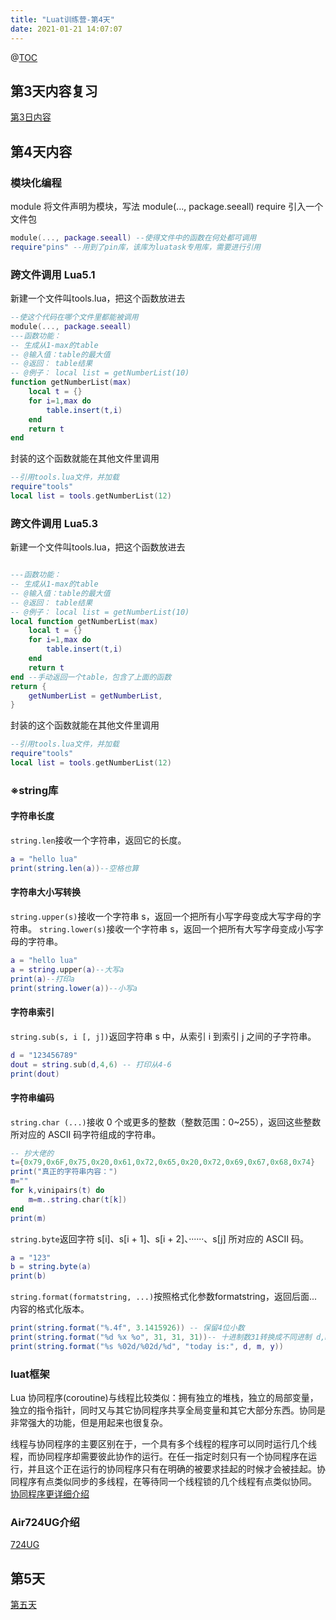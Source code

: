 ```yaml
---
title: "Luat训练营-第4天"
date: 2021-01-21 14:07:07
---
```


@[TOC](Luat训练营-第4天)

## 第3天内容复习
[第3日内容](https://doc.luatos.wiki/2360)

## 第4天内容
### 模块化编程
module 将文件声明为模块，写法 module(..., package.seeall)
require 引入一个文件包
```lua
module(..., package.seeall) --使得文件中的函数在何处都可调用
require"pins" --用到了pin库，该库为luatask专用库，需要进行引用
```
### 跨文件调用 Lua5.1
新建一个文件叫tools.lua，把这个函数放进去
```lua
--使这个代码在哪个文件里都能被调用 
module(..., package.seeall) 
---函数功能：
-- 生成从1-max的table 
-- @输入值：table的最大值 
-- @返回： table结果 
-- @例子： local list = getNumberList(10)
function getNumberList(max) 
    local t = {} 
    for i=1,max do 
        table.insert(t,i) 
    end
    return t 
end
```
封装的这个函数就能在其他文件里调用
```lua
--引用tools.lua文件，并加载 
require"tools"
local list = tools.getNumberList(12)
```
### 跨文件调用 Lua5.3
新建一个文件叫tools.lua，把这个函数放进去
```lua

---函数功能：
-- 生成从1-max的table 
-- @输入值：table的最大值 
-- @返回： table结果 
-- @例子： local list = getNumberList(10) 
local function getNumberList(max) 
    local t = {} 
    for i=1,max do
        table.insert(t,i) 
    end 
    return t 
end --手动返回一个table，包含了上面的函数 
return {
    getNumberList = getNumberList,
}
```

封装的这个函数就能在其他文件里调用
```lua
--引用tools.lua文件，并加载 
require"tools"
local list = tools.getNumberList(12)
```

### ※string库
#### 字符串长度
`string.len`接收一个字符串，返回它的长度。
```lua
a = "hello lua"
print(string.len(a))--空格也算
```

#### 字符串大小写转换
`string.upper(s)`接收一个字符串 s，返回一个把所有小写字母变成大写字母的字符串。
`string.lower(s)`接收一个字符串 s，返回一个把所有大写字母变成小写字母的字符串。
```lua
a = "hello lua"
a = string.upper(a)--大写a
print(a)--打印a 
print(string.lower(a))--小写a
```

#### 字符串索引
`string.sub(s, i [, j])`返回字符串 s 中，从索引 i 到索引 j 之间的子字符串。
```lua
d = "123456789"
dout = string.sub(d,4,6) -- 打印从4-6
print(dout)
```

#### 字符串编码
`string.char (...)`接收 0 个或更多的整数（整数范围：0~255），返回这些整数所对应的 ASCII 码字符组成的字符串。
```lua
-- 抄大佬的
t={0x79,0x6F,0x75,0x20,0x61,0x72,0x65,0x20,0x72,0x69,0x67,0x68,0x74}
print("真正的字符串内容：")
m=""
for k,vinipairs(t) do
    m=m..string.char(t[k])
end
print(m)
```

`string.byte`返回字符 s[i]、s[i + 1]、s[i + 2]、······、s[j] 所对应的 ASCII 码。
```lua
a = "123"
b = string.byte(a)
print(b)
```



`string.format(formatstring, ...)`按照格式化参数formatstring，返回后面...内容的格式化版本。
```lua
print(string.format("%.4f", 3.1415926)) -- 保留4位小数
print(string.format("%d %x %o", 31, 31, 31))-- 十进制数31转换成不同进制 d,m,y = 29,7,2015 
print(string.format("%s %02d/%02d/%d", "today is:", d, m, y))
```

### luat框架
Lua 协同程序(coroutine)与线程比较类似：拥有独立的堆栈，独立的局部变量，独立的指令指针，同时又与其它协同程序共享全局变量和其它大部分东西。协同是非常强大的功能，但是用起来也很复杂。

线程与协同程序的主要区别在于，一个具有多个线程的程序可以同时运行几个线程，而协同程序却需要彼此协作的运行。在任一指定时刻只有一个协同程序在运行，并且这个正在运行的协同程序只有在明确的被要求挂起的时候才会被挂起。协同程序有点类似同步的多线程，在等待同一个线程锁的几个线程有点类似协同。
[协同程序更详细介绍](https://www.w3cschool.cn/lua/lua-coroutine.html)
### Air724UG介绍
[724UG](http://www.openluat.com/product_center/product_detail?id=13)

## 第5天
[第五天](https://doc.luatos.wiki/2383)